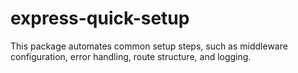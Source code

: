 # express-quick-setup
This package automates common setup steps, such as middleware configuration, error handling, route structure, and logging.
